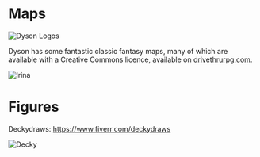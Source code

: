 # Maps
![Dyson Logos](Dyson_Logos/green_tower.svg)

Dyson has some fantastic classic fantasy maps, many of which are available with a Creative Commons licence, available on [drivethrurpg.com](https://www.drivethrurpg.com/product/263380/Dyson-Logos-Commercial-Map-Pack-2018).

![Irina](Irina/greylands.jpg)

# Figures

Deckydraws: https://www.fiverr.com/deckydraws

![Decky](Decky/necromancer.svg)


